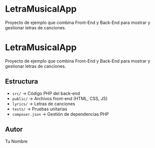 # LetraMusicalApp
Proyecto de ejemplo que combina Front-End y Back-End para mostrar y gestionar letras de canciones.

# LetraMusicalApp

Proyecto de ejemplo que combina Front-End y Back-End para mostrar y gestionar letras de canciones.

## Estructura
- `src/` → Código PHP del back-end
- `public/` → Archivos front-end (HTML, CSS, JS)
- `lyrics/` → Letras de canciones
- `tests/` → Pruebas unitarias
- `composer.json` → Gestión de dependencias PHP

## Autor
Tu Nombre